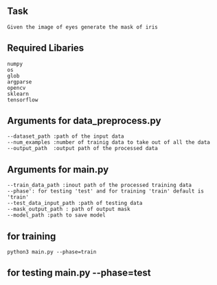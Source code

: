 ## Task
	Given the image of eyes generate the mask of iris

## Required Libaries
	numpy
	os
	glob
	argparse
	opencv
	sklearn
	tensorflow 

## Arguments for data_preprocess.py
	--dataset_path :path of the input data
	--num_examples :number of trainig data to take out of all the data
	--output_path  :output path of the processed data

## Arguments for main.py
	--train_data_path :inout path of the processed training data	
	--phase': for testing 'test' and for training 'train' default is 'train'
	--test_data_input_path :path of testing data
	--mask_output_path : path of output mask
	--model_path :path to save model

## for training
	python3 main.py --phase=train
## for testing main.py --phase=test	
